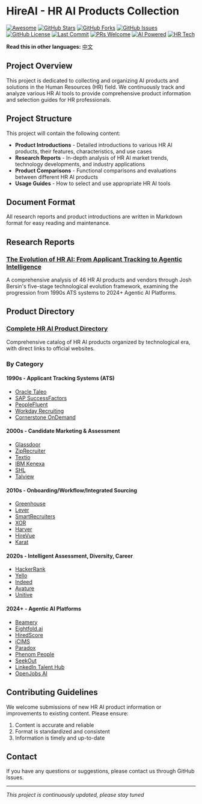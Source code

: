# HireAI - HR AI Products Collection

[![Awesome](https://awesome.re/badge.svg)](https://awesome.re)
[![GitHub Stars](https://img.shields.io/github/stars/Digidai/HireAI?style=social)](https://github.com/Digidai/HireAI/stargazers)
[![GitHub Forks](https://img.shields.io/github/forks/Digidai/HireAI?style=social)](https://github.com/Digidai/HireAI/network/members)
[![GitHub Issues](https://img.shields.io/github/issues/Digidai/HireAI)](https://github.com/Digidai/HireAI/issues)
[![GitHub License](https://img.shields.io/github/license/Digidai/HireAI)](https://github.com/Digidai/HireAI/blob/master/LICENSE)
[![Last Commit](https://img.shields.io/github/last-commit/Digidai/HireAI)](https://github.com/Digidai/HireAI/commits/master)
[![PRs Welcome](https://img.shields.io/badge/PRs-welcome-brightgreen.svg)](https://github.com/Digidai/HireAI/pulls)
[![AI Powered](https://img.shields.io/badge/AI-Powered-blue.svg)](https://github.com/Digidai/HireAI)
[![HR Tech](https://img.shields.io/badge/HR-Tech-orange.svg)](https://github.com/Digidai/HireAI)

**Read this in other languages:** [中文](README-zh.md)

## Project Overview

This project is dedicated to collecting and organizing AI products and solutions in the Human Resources (HR) field. We continuously track and analyze various HR AI tools to provide comprehensive product information and selection guides for HR professionals.

## Project Structure

This project will contain the following content:

- **Product Introductions** - Detailed introductions to various HR AI products, their features, characteristics, and use cases
- **Research Reports** - In-depth analysis of HR AI market trends, technology developments, and industry applications
- **Product Comparisons** - Functional comparisons and evaluations between different HR AI products
- **Usage Guides** - How to select and use appropriate HR AI tools

## Document Format

All research reports and product introductions are written in Markdown format for easy reading and maintenance.

## Research Reports

### [The Evolution of HR AI: From Applicant Tracking to Agentic Intelligence](hr-ai-evolution-comprehensive-analysis.md)
A comprehensive analysis of 46 HR AI products and vendors through Josh Bersin's five-stage technological evolution framework, examining the progression from 1990s ATS systems to 2024+ Agentic AI Platforms.

## Product Directory

### [Complete HR AI Product Directory](product-directory.md)
Comprehensive catalog of HR AI products organized by technological era, with direct links to official websites.

### By Category

#### 1990s - Applicant Tracking Systems (ATS)
- [Oracle Taleo](https://www.oracle.com/human-capital-management/taleo/)
- [SAP SuccessFactors](https://www.sap.com/products/human-resources-hcm.html)
- [PeopleFluent](https://www.peoplefluent.com/)
- [Workday Recruiting](https://www.workday.com/en-us/products/human-capital-management/recruiting.html)
- [Cornerstone OnDemand](https://www.cornerstoneondemand.com/)

#### 2000s - Candidate Marketing & Assessment
- [Glassdoor](https://www.glassdoor.com/)
- [ZipRecruiter](https://www.ziprecruiter.com/)
- [Textio](https://textio.com/)
- [IBM Kenexa](https://www.ibm.com/products/kenexa-employee-assessments)
- [SHL](https://www.shl.com/)
- [Talview](https://www.talview.com/)

#### 2010s - Onboarding/Workflow/Integrated Sourcing
- [Greenhouse](https://www.greenhouse.io/)
- [Lever](https://www.lever.co/)
- [SmartRecruiters](https://www.smartrecruiters.com/)
- [XOR](https://www.xor.ai/)
- [Harver](https://harver.com/)
- [HireVue](https://www.hirevue.com/)
- [Karat](https://karat.com/)

#### 2020s - Intelligent Assessment, Diversity, Career
- [HackerRank](https://www.hackerrank.com/)
- [Yello](https://www.yello.co/)
- [Indeed](https://www.indeed.com/)
- [Avature](https://www.avature.net/)
- [Unitive](https://www.unitive.com/)

#### 2024+ - Agentic AI Platforms
- [Beamery](https://beamery.com/)
- [Eightfold.ai](https://eightfold.ai/)
- [HiredScore](https://www.hiredscore.com/)
- [iCIMS](https://www.icims.com/)
- [Paradox](https://www.paradox.ai/)
- [Phenom People](https://www.phenompeople.com/)
- [SeekOut](https://seekout.com/)
- [LinkedIn Talent Hub](https://business.linkedin.com/talent-solutions/talent-hub)
- [OpenJobs AI](https://www.openjobs-ai.com)

## Contributing Guidelines

We welcome submissions of new HR AI product information or improvements to existing content. Please ensure:
1. Content is accurate and reliable
2. Format is standardized and consistent
3. Information is timely and up-to-date

## Contact

If you have any questions or suggestions, please contact us through GitHub Issues.

---

*This project is continuously updated, please stay tuned*